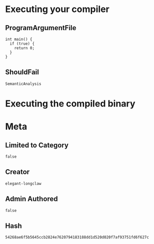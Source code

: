 # Executing your compiler

## ProgramArgumentFile

```
int main() {
  if (true) {
    return 0;
  }
}
```

## ShouldFail

```
SemanticAnalysis
```

# Executing the compiled binary

# Meta

## Limited to Category

```
false
```

## Creator

```
elegant-longclaw
```

## Admin Authored

```
false
```

## Hash

```
54268ae6f5b5645ccb2824e7620794183188dd1d520d020f7af93751fd6f627c
```
